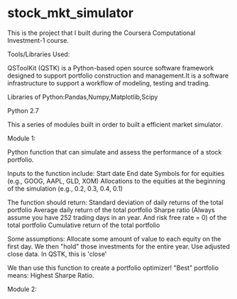 stock_mkt_simulator
===================

This is the project that I built during the Coursera Computational Investment-1 course.

Tools/Libraries Used:

QSToolKit (QSTK) is a Python-based open source software framework designed to support portfolio construction and management.It is a software infrastructure to support a workflow of modeling, testing and trading.

Libraries of Python:Pandas,Numpy,Matplotlib,Scipy

Python 2.7


This a series of modules built in order to built a efficient market simulator.

Module 1:

Python function that can simulate and assess the performance of a  stock portfolio.

Inputs to the function include:
Start date
End date
Symbols for for equities (e.g., GOOG, AAPL, GLD, XOM)
Allocations to the equities at the beginning of the simulation (e.g., 0.2, 0.3, 0.4, 0.1)

The function should return:
Standard deviation of daily returns of the total portfolio
Average daily return of the total portfolio
Sharpe ratio (Always assume you have 252 trading days in an year. And risk free rate = 0) of the total portfolio
Cumulative return of the total portfolio

Some assumptions:
Allocate some amount of value to each equity on the first day. We then "hold" those investments for the entire year.
Use adjusted close data. In QSTK, this is 'close'

We than use this function to create a portfolio optimizer!
"Best" portfolio means: Highest Sharpe Ratio.

Module 2:

